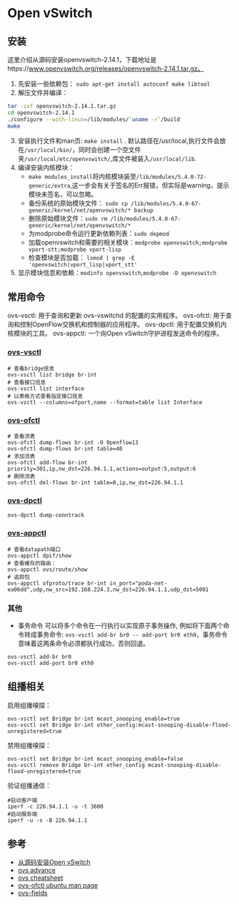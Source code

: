 # Open vSwitch

## 安装

这里介绍从源码安装openvswitch-2.14.1，下载地址是https://www.openvswitch.org/releases/openvswitch-2.14.1.tar.gz。

1. 先安装一些依赖包： `sudo apt-get install autoconf make libtool`
2. 解压文件并编译：
```bash
tar -zxf openvswitch-2.14.1.tar.gz
cd openvswitch-2.14.1
./configure --with-linux=/lib/modules/`uname -r`/build 
make 
```
3. 安装执行文件和man页:  `make install` . 默认路径在/usr/local,执行文件会放在`/usr/local/bin/`，同时会创建一个空文件夹`/usr/local/etc/openvswitch/`,库文件被装入`/usr/local/lib`.
4. 编译安装内核模块：
   - `make modules_install`将内核模块装至`/lib/modules/5.4.0-72-generic/extra`,这一步会有关于签名的Err报错，但实际是warning，提示模块未签名，可以忽略。
   - 备份系统的原始模块文件： `sudo cp /lib/modules/5.4.0-67-generic/kernel/net/openvswitch/* backup`
   - 删除原始模块文件：`sudo rm /lib/modules/5.4.0-67-generic/kernel/net/openvswitch/*`
   - 为modprobe命令运行更新依赖列表：`sudo depmod`
   - 加载openvswitch和需要的相关模块：`modprobe openvswitch;modprobe vport-stt;modprobe vport-lisp`
   - 检查模块是否加载： `lsmod | grep -E 'openvswitch|vport_lisp|vport_stt'`
5. 显示模块信息和依赖：`modinfo openvswitch`,`modprobe -D openvswitch`

## 常用命令


ovs-vsctl: 用于查询和更新 ovs-vswitchd 的配置的实用程序。
ovs-ofctl: 用于查询和控制OpenFlow交换机和控制器的应用程序。
ovs-dpctl: 用于配置交换机内核模块的工具。
ovs-appctl: 一个向Open vSwitch守护进程发送命令的程序。

### [ovs-vsctl](http://www.openvswitch.org/support/dist-docs/ovs-vsctl.8.txt)

```shell
# 查看bridge信息
ovs-vsctl list bridge br-int
# 查看接口信息
ovs-vsctl list interface
# 以表格方式查看指定接口信息
ovs-vsctl --columns=ofport,name --format=table list Interface

```

### [ovs-ofctl](http://www.openvswitch.org/support/dist-docs/ovs-ofctl.8.txt)

```shell
# 查看流表
ovs-ofctl dump-flows br-int -O Openflow13
ovs-ofctl dump-flows br-int table=40
# 添加流表
ovs-ofctl add-flow br-int priority=301,ip,nw_dst=226.94.1.1,actions=output:5,output:6
# 删除流表
ovs-ofctl del-flows br-int table=0,ip,nw_dst=226.94.1.1
```
### [ovs-dpctl](http://www.openvswitch.org/support/dist-docs/ovs-dpctl.8.txt)

```shell
ovs-dpctl dump-conntrack
```
### [ovs-appctl](http://www.openvswitch.org/support/dist-docs/ovs-appctl.8.txt)

```shell
# 查看datapath端口
ovs-appctl dpif/show
# 查看缓存的路由：
ovs-appctl ovs/route/show
# 追踪包
ovs-appctl ofproto/trace br-int in_port="poda-net-ea06dd",udp,nw_src=192.168.224.3,nw_dst=226.94.1.1,udp_dst=5001
```


### 其他

* 事务命令
可以将多个命令在一行执行以实现原子事务操作, 例如将下面两个命令转成事务命令: `ovs-vsctl add-br br0 -- add-port br0 eth0`，事务命令意味着这两条命令必须都执行成功，否则回退。
```
ovs-vsctl add-br br0
ovs-vsctl add-port br0 eth0
```    

## 组播相关

启用组播嗅探：
```shell
ovs-vsctl set Bridge br-int mcast_snooping_enable=true
ovs-vsctl set Bridge br-int other_config:mcast-snooping-disable-flood-unregistered=true
```

禁用组播嗅探：
```shell
ovs-vsctl set Bridge br-int mcast_snooping_enable=false
ovs-vsctl remove Bridge br-int other_config mcast-snooping-disable-flood-unregistered=true
```

验证组播通信：
```shell
#启动客户端
iperf -c 226.94.1.1 -u -t 3600
#启动服务端
iperf -u -s -B 226.94.1.1
```

## 参考

* [从源码安装Open vSwitch](https://github.com/ebiken/doc-network/wiki/How-To:-Install-OVS-(Kernel-Module)-from-Source-Code)
* [ovs advance](https://docs.openvswitch.org/en/latest/tutorials/ovs-advanced/)
* [ovs cheatsheet](https://gist.github.com/djoreilly/c5ea44663c133b246dd9d42b921f7646)
* [ovs-ofctl ubuntu man page](http://manpages.ubuntu.com/manpages/trusty/man8/ovs-ofctl.8.html)
* [ovs-fields](http://www.openvswitch.org/support/dist-docs/ovs-fields.7.txt)